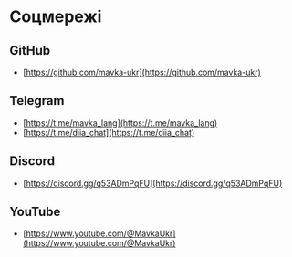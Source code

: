 # Соцмережі

[//]: # (## Маска)

[//]: # ()

[//]: # (- [https://маска.укр/мавка]&#40;https://маска.укр/мавка&#41;)

## GitHub

- [https://github.com/mavka-ukr](https://github.com/mavka-ukr)

## Telegram

- [https://t.me/mavka_lang](https://t.me/mavka_lang)
- [https://t.me/diia_chat](https://t.me/diia_chat)

## Discord

- [https://discord.gg/q53ADmPqFU](https://discord.gg/q53ADmPqFU)

## YouTube

- [https://www.youtube.com/@MavkaUkr](https://www.youtube.com/@MavkaUkr)
